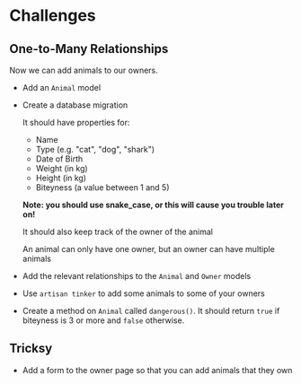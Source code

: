 # Challenges

## One-to-Many Relationships

Now we can add animals to our owners.

- Add an `Animal` model
- Create a database migration

    It should have properties for:

    - Name
    - Type (e.g. "cat", "dog", "shark")
    - Date of Birth
    - Weight (in kg)
    - Height (in kg)
    - Biteyness (a value between 1 and 5)

    **Note: you should use snake_case, or this will cause you trouble later on!**

    It should also keep track of the owner of the animal

    An animal can only have one owner, but an owner can have multiple animals

- Add the relevant relationships to the `Animal` and `Owner` models
- Use `artisan tinker` to add some animals to some of your owners
- Create a method on `Animal` called `dangerous()`. It should return `true` if biteyness is 3 or more and `false` otherwise.

## Tricksy

- Add a form to the owner page so that you can add animals that they own
